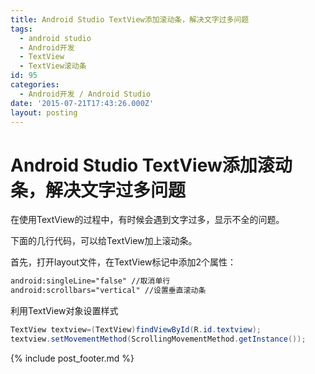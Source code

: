 ```yaml
---
title: Android Studio TextView添加滚动条，解决文字过多问题
tags:
  - android studio
  - Android开发
  - TextView
  - TextView滚动条
id: 95
categories:
  - Android开发 / Android Studio
date: '2015-07-21T17:43:26.000Z'
layout: posting
---
```


# Android Studio TextView添加滚动条，解决文字过多问题

在使用TextView的过程中，有时候会遇到文字过多，显示不全的问题。

下面的几行代码，可以给TextView加上滚动条。

首先，打开layout文件，在TextView标记中添加2个属性：

```xml
android:singleLine="false" //取消单行 
android:scrollbars="vertical" //设置垂直滚动条
```

利用TextView对象设置样式

```java
TextView textview=(TextView)findViewById(R.id.textview); 
textview.setMovementMethod(ScrollingMovementMethod.getInstance());
```



{% include post_footer.md %}